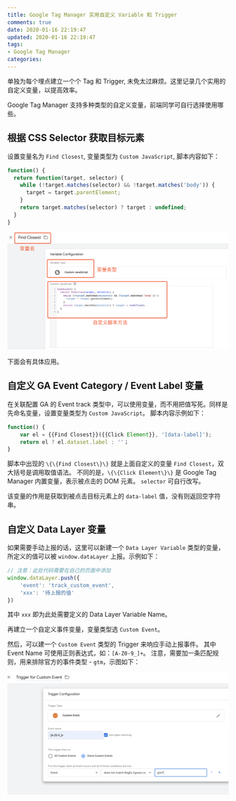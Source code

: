 ```yaml
---
title: Google Tag Manager 实用自定义 Variable 和 Trigger
comments: true
date: 2020-01-16 22:19:47
updated: 2020-01-16 22:19:47
tags:
- Google Tag Manager
categories:
---
```


单独为每个埋点建立一个个 Tag 和 Trigger, 未免太过麻烦。这里记录几个实用的自定义变量，以提高效率。

<!--truncate-->
Google Tag Manager 支持多种类型的自定义变量，前端同学可自行选择使用哪些。

## 根据 CSS Selector 获取目标元素
设置变量名为 `Find Closest`, 变量类型为 `Custom JavaScript`, 脚本内容如下：

```js
function() {
  return function(target, selector) {
    while (!target.matches(selector) && !target.matches('body')) {
      target = target.parentElement;
    }
    return target.matches(selector) ? target : undefined;
  }
}
```

![GTM Variable](/images/gtm/gtm2-variable.png)

下面会有具体应用。

## 自定义 GA Event Category / Event Label 变量
在关联配置 GA 的 Event track 类型中，可以使用变量，而不用把值写死。同样是先命名变量，设置变量类型为 `Custom JavaScript`。
脚本内容示例如下：

```js
function() {
	var el = {{Find Closest}}({{Click Element}}, '[data-label]');
	return el ? el.dataset.label : ''；
}
```

脚本中出现的 `\{\{Find Closest\}\}` 就是上面自定义的变量 `Find Closest`，双大括号是调用取值语法。
不同的是，`\{\{Click Element\}\}` 是 Google Tag Manager 内置变量，表示被点击的 DOM 元素。
`selector` 可自行改写。

该变量的作用是获取到被点击目标元素上的 `data-label` 值，没有则返回空字符串。

## 自定义 Data Layer 变量
如果需要手动上报的话，这里可以新建一个 `Data Layer Variable` 类型的变量，所定义的值可以被 `window.dataLayer` 上报。示例如下：

```js
// 注意：此处代码需要在自己的页面中添加
window.dataLayer.push({
	'event': 'track_custom_event',
	'xxx': '待上报的值'
})
```

其中 `xxx` 即为此处需要定义的 Data Layer Variable Name。

再建立一个自定义事件变量，变量类型选 `Custom Event`。

然后，可以建一个 `Custom Event` 类型的 Trigger 来响应手动上报事件。
其中 Event Name 可使用正则表达式，如：`[A-Z0-9_]+`。
注意，需要加一条匹配规则，用来排除官方的事件类型 - `gtm`，示图如下：

![GTM Trigger](/images/gtm/gtm2-trigger.png)
